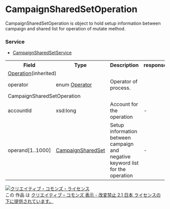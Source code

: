 # CampaignSharedSetOperation
CampaignSharedSetOperation is object to hold setup information between campaign and shared list for operation of mutate method.

### Service
+ [CampaignSharedSetService](../services/CampaignSharedSetService.md)

<table>
 <tr>
  <th>Field</th>
  <th>Type</th>
  <th>Description</th>
  <th>response</th>
  <th>get</th>
  <th>add</th>
  <th>set</th>
  <th>remove</th>
 </tr>
 <tr>
  <td colspan="8"><a href="./Operation.md">Operation</a>(inherited)</td>
 </tr>
 <tr>
  <td>operator</td>
  <td>enum <a href="./Operator.md">Operator</a></td>
  <td>Operator of process.</td>
  <td colspan="5"></td>
 </tr>
 <tr>
  <td colspan="8">CampaignSharedSetOperation</td>
 </tr>
 <tr>
  <td>accountId</td>
  <td>xsd:long</td>
  <td>Account for the operation</td>
  <td>-</td>
  <td>‐</td>
  <td>Requirement</td>
  <td>‐</td>
  <td>Requirement</td>
 </tr>
  <tr>
  <td>operand[1..1000]</td>
  <td><a href="./CampaignSharedSet.md">CampaignSharedSet</a></td>
  <td>Setup information between campaign and negative keyword list for the operation</td>
  <td>-</td>
  <td>‐</td>
  <td>Requirement</td>
  <td>‐</td>
  <td>Requirement</td>
 </tr>
</table>
<a rel="license" href="http://creativecommons.org/licenses/by-nd/2.1/jp/">
<img alt="クリエイティブ・コモンズ・ライセンス" style="border-width:0" src="https://i.creativecommons.org/l/by-nd/2.1/jp/88x31.png" /></a><br />この 作品 は <a rel="license" href="http://creativecommons.org/licenses/by-nd/2.1/jp/">クリエイティブ・コモンズ 表示 - 改変禁止 2.1 日本 ライセンスの下に提供されています。</a>
